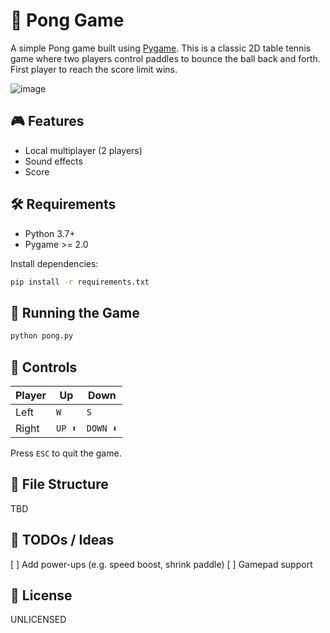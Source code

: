 # 🏓 Pong Game

A simple Pong game built using [Pygame](https://www.pygame.org/). This is a classic 2D table tennis game where two players control paddles to bounce the ball back and forth. First player to reach the score limit wins.

![image](resources/images/icon.png)

## 🎮 Features

* Local multiplayer (2 players)
* Sound effects
* Score

## 🛠 Requirements

* Python 3.7+
* Pygame >= 2.0

Install dependencies:

```bash
pip install -r requirements.txt
```

## 🚀 Running the Game

```bash
python pong.py
```

## 🧰 Controls

| Player | Up      | Down      |
| ------ | ------- | --------- |
| Left   | `W`     | `S`       |
| Right  | `UP ⬆️` | `DOWN ⬇️` |

Press `ESC` to quit the game.

## 📁 File Structure

TBD

## 🧪 TODOs / Ideas

[ ] Add power-ups (e.g. speed boost, shrink paddle)
[ ] Gamepad support

## 📄 License

UNLICENSED
